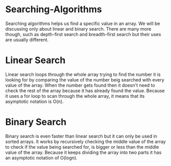 # Searching-Algorithms
Searching algorithms helps us find a specific value in an array. We will be discussing only about linear and binary search. There are many more though, such as depth-first search and breadth-first search but their uses are usually different.

# Linear Search
Linear search loops through the whole array trying to find the number it is looking for by comparing the value of the number beig searched with every value of the array. When the number gets found then it doesn't need to check the rest of the array because it has already found the value. Because it uses a for loop to scan through the whole array, it means that its asymptotic notation is O(n).

# Binary Search
Binary search is even faster than linear search but it can only be used in sorted arrays. It works by recursively checking the middle value of the array to check if  the value being searched for, is bigger or less than the middle value of the array. Because it keeps dividing the array into two parts it has an asymptotic notation of O(logn).
